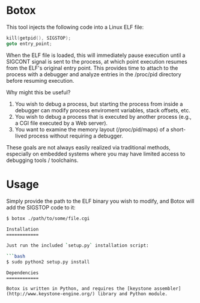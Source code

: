 Botox
=====

This tool injects the following code into a Linux ELF file:

```C
kill(getpid(), SIGSTOP);
goto entry_point;
```

When the ELF file is loaded, this will immediately pause execution until a SIGCONT signal is sent to the process, at which point execution resumes from the ELF's original entry point.
This provides time to attach to the process with a debugger and analyze entries in the /proc/pid directory before resuming execution.

Why might this be useful?

1. You wish to debug a process, but starting the process from inside a debugger can modify process enviroment variables, stack offsets, etc.
2. You wish to debug a process that is executed by another process (e.g., a CGI file executed by a Web server).
3. You want to examine the memory layout (/proc/pid/maps) of a short-lived process without requiring a debugger.

These goals are not always easily realized via traditional methods, especially on embedded systems where you may have limited access to debugging tools / toolchains.

Usage
=====

Simply provide the path to the ELF binary you wish to modify, and Botox will add the SIGSTOP code to it:

```bash
$ botox ./path/to/some/file.cgi

Installation
============

Just run the included `setup.py` installation script:

```bash
$ sudo python2 setup.py install
```
```
Dependencies
============

Botox is written in Python, and requires the [keystone assembler](http://www.keystone-engine.org/) library and Python module.

